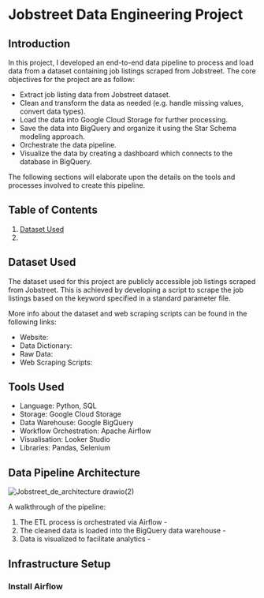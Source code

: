# Jobstreet Data Engineering Project
## Introduction
In this project, I developed an end-to-end data pipeline to process and load data from a dataset containing job listings scraped from Jobstreet. The core objectives for the project are as follow:
* Extract job listing data from Jobstreet dataset.
* Clean and transform the data as needed (e.g. handle missing values, convert data types).
* Load the data into Google Cloud Storage for further processing.
* Save the data into BigQuery and organize it using the Star Schema modeling approach.
* Orchestrate the data pipeline.
* Visualize the data by creating a dashboard which connects to the database in BigQuery.

The following sections will elaborate upon the details on the tools and processes involved to create this pipeline.

## Table of Contents
1. [Dataset Used](https://github.com/BranB97/jobstreet-data-eng-project?tab=readme-ov-file#dataset-used)
2. 

## Dataset Used
The dataset used for this project are publicly accessible job listings scraped from Jobstreet. This is achieved by developing a script to scrape the job listings based on the keyword specified in a standard parameter file.

More info about the dataset and web scraping scripts can be found in the following links:
* Website:
* Data Dictionary:
* Raw Data:
* Web Scraping Scripts:

## Tools Used
* Language: Python, SQL
* Storage: Google Cloud Storage
* Data Warehouse: Google BigQuery
* Workflow Orchestration: Apache Airflow
* Visualisation: Looker Studio
* Libraries: Pandas, Selenium

## Data Pipeline Architecture
![Jobstreet_de_architecture drawio(2)](https://github.com/user-attachments/assets/b18cfc03-4348-49f1-8a26-b2acc9f59d71)

A walkthrough of the pipeline:
1. The ETL process is orchestrated via Airflow - 
2. The cleaned data is loaded into the BigQuery data warehouse -
3. Data is visualized to facilitate analytics -

## Infrastructure Setup
### Install Airflow


